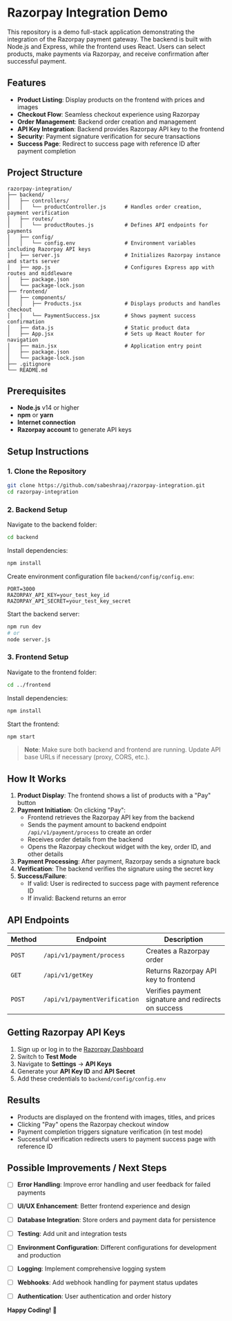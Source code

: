 # Razorpay Integration Demo

This repository is a demo full-stack application demonstrating the integration of the Razorpay payment gateway. The backend is built with Node.js and Express, while the frontend uses React. Users can select products, make payments via Razorpay, and receive confirmation after successful payment.

## Features

- **Product Listing**: Display products on the frontend with prices and images
- **Checkout Flow**: Seamless checkout experience using Razorpay
- **Order Management**: Backend order creation and management
- **API Key Integration**: Backend provides Razorpay API key to the frontend
- **Security**: Payment signature verification for secure transactions
- **Success Page**: Redirect to success page with reference ID after payment completion

## Project Structure

```
razorpay-integration/
├── backend/
│   ├── controllers/
│   │   └── productController.js      # Handles order creation, payment verification
│   ├── routes/
│   │   └── productRoutes.js          # Defines API endpoints for payments
│   ├── config/
│   │   └── config.env                # Environment variables including Razorpay API keys
│   ├── server.js                     # Initializes Razorpay instance and starts server
│   ├── app.js                        # Configures Express app with routes and middleware
│   ├── package.json
│   └── package-lock.json
├── frontend/
│   ├── components/
│   │   ├── Products.jsx              # Displays products and handles checkout
│   │   └── PaymentSuccess.jsx        # Shows payment success confirmation
│   ├── data.js                       # Static product data
│   ├── App.jsx                       # Sets up React Router for navigation
│   ├── main.jsx                      # Application entry point
│   ├── package.json
│   └── package-lock.json
├── .gitignore
└── README.md
```

## Prerequisites

- **Node.js** v14 or higher
- **npm** or **yarn**
- **Internet connection**
- **Razorpay account** to generate API keys

## Setup Instructions

### 1. Clone the Repository

```bash
git clone https://github.com/sabeshraaj/razorpay-integration.git
cd razorpay-integration
```

### 2. Backend Setup

Navigate to the backend folder:
```bash
cd backend
```

Install dependencies:
```bash
npm install
```

Create environment configuration file `backend/config/config.env`:
```env
PORT=3000
RAZORPAY_API_KEY=your_test_key_id
RAZORPAY_API_SECRET=your_test_key_secret
```

Start the backend server:
```bash
npm run dev
# or
node server.js
```

### 3. Frontend Setup

Navigate to the frontend folder:
```bash
cd ../frontend
```

Install dependencies:
```bash
npm install
```

Start the frontend:
```bash
npm start
```

> **Note**: Make sure both backend and frontend are running. Update API base URLs if necessary (proxy, CORS, etc.).

## How It Works

1. **Product Display**: The frontend shows a list of products with a "Pay" button
2. **Payment Initiation**: On clicking "Pay":
   - Frontend retrieves the Razorpay API key from the backend
   - Sends the payment amount to backend endpoint `/api/v1/payment/process` to create an order
   - Receives order details from the backend
   - Opens the Razorpay checkout widget with the key, order ID, and other details
3. **Payment Processing**: After payment, Razorpay sends a signature back
4. **Verification**: The backend verifies the signature using the secret key
5. **Success/Failure**: 
   - If valid: User is redirected to success page with payment reference ID
   - If invalid: Backend returns an error

## API Endpoints

| Method | Endpoint | Description |
|--------|----------|-------------|
| `POST` | `/api/v1/payment/process` | Creates a Razorpay order |
| `GET` | `/api/v1/getKey` | Returns Razorpay API key to frontend |
| `POST` | `/api/v1/paymentVerification` | Verifies payment signature and redirects on success |

## Getting Razorpay API Keys

1. Sign up or log in to the [Razorpay Dashboard](https://razorpay.com/)
2. Switch to **Test Mode**
3. Navigate to **Settings** → **API Keys**
4. Generate your **API Key ID** and **API Secret**
5. Add these credentials to `backend/config/config.env`

## Results

-  Products are displayed on the frontend with images, titles, and prices
-  Clicking "Pay" opens the Razorpay checkout window
-  Payment completion triggers signature verification (in test mode)
-  Successful verification redirects users to payment success page with reference ID

## Possible Improvements / Next Steps

- [ ] **Error Handling**: Improve error handling and user feedback for failed payments
- [ ] **UI/UX Enhancement**: Better frontend experience and design
- [ ] **Database Integration**: Store orders and payment data for persistence
- [ ] **Testing**: Add unit and integration tests
- [ ] **Environment Configuration**: Different configurations for development and production
- [ ] **Logging**: Implement comprehensive logging system
- [ ] **Webhooks**: Add webhook handling for payment status updates
- [ ] **Authentication**: User authentication and order history


**Happy Coding!** 🎉
